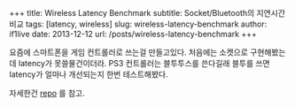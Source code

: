 +++
title: Wireless Latency Benchmark
subtitle: Socket/Bluetooth의 지연시간 비교
tags: [latency, wireless]
slug: wireless-latency-benchmark
author: if1live
date: 2013-12-12
url: /posts/wireless-latency-benchmark
+++

요즘에 스마트폰을 게임 컨트롤러로 쓰는걸 만들고있다.
처음에는 소켓으로 구현해봤는데 latency가 못쓸물건이더라.
PS3 컨트롤러는 블투투스를 쓴다길래 블투를 쓰면 latency가 얼마나 개선되는지 한번 테스트해봤다.

자세한건 [repo](https://github.com/if1live/wireless-latency-benchmark) 를 참고.
